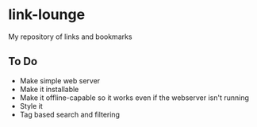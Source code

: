 # link-lounge
My repository of links and bookmarks

## To Do

- Make simple web server
- Make it installable
- Make it offline-capable so it works even if the webserver isn't running
- Style it
- Tag based search and filtering
